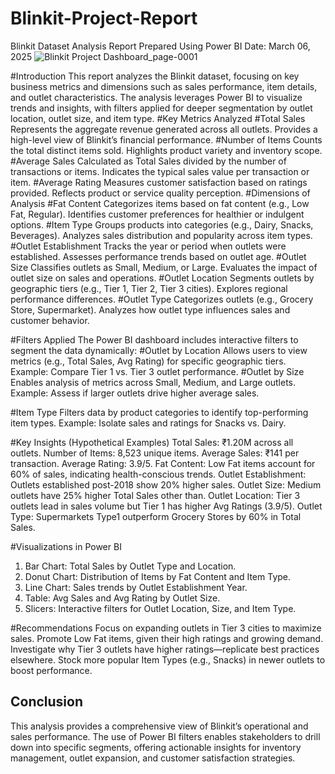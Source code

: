 # Blinkit-Project-Report
Blinkit Dataset Analysis Report Prepared Using Power BI
Date: March 06, 2025
![Blinkit Project Dashboard_page-0001](https://github.com/user-attachments/assets/29031b03-7e24-48a7-b338-20db6eb38da0)

#Introduction
This report analyzes the Blinkit dataset, focusing on key business metrics and dimensions such as sales performance, item details, and outlet characteristics. The analysis leverages Power BI to visualize trends and insights, with filters applied for deeper segmentation by outlet location, outlet size, and item type.
#Key Metrics Analyzed
#Total Sales
Represents the aggregate revenue generated across all outlets.
Provides a high-level view of Blinkit’s financial performance.
#Number of Items
Counts the total distinct items sold.
Highlights product variety and inventory scope.
#Average Sales
Calculated as Total Sales divided by the number of transactions or items.
Indicates the typical sales value per transaction or item.
#Average Rating
Measures customer satisfaction based on ratings provided.
Reflects product or service quality perception.
#Dimensions of Analysis
#Fat Content
Categorizes items based on fat content (e.g., Low Fat, Regular).
Identifies customer preferences for healthier or indulgent options.
#Item Type
Groups products into categories (e.g., Dairy, Snacks, Beverages).
Analyzes sales distribution and popularity across item types.
#Outlet Establishment
Tracks the year or period when outlets were established.
Assesses performance trends based on outlet age.
#Outlet Size
Classifies outlets as Small, Medium, or Large.
Evaluates the impact of outlet size on sales and operations.
#Outlet Location
Segments outlets by geographic tiers (e.g., Tier 1, Tier 2, Tier 3 cities).
Explores regional performance differences.
#Outlet Type
Categorizes outlets (e.g., Grocery Store, Supermarket).
Analyzes how outlet type influences sales and customer behavior.

#Filters Applied
The Power BI dashboard includes interactive filters to segment the data dynamically:
#Outlet by Location
Allows users to view metrics (e.g., Total Sales, Avg Rating) for specific geographic tiers.
Example: Compare Tier 1 vs. Tier 3 outlet performance.
#Outlet by Size
Enables analysis of metrics across Small, Medium, and Large outlets.
Example: Assess if larger outlets drive higher average sales.

#Item Type
Filters data by product categories to identify top-performing item types.
Example: Isolate sales and ratings for Snacks vs. Dairy.

#Key Insights (Hypothetical Examples)
Total Sales: ₹1.20M across all outlets.
Number of Items: 8,523 unique items.
Average Sales: ₹141 per transaction.
Average Rating: 3.9/5.
Fat Content: Low Fat items account for 60% of sales, indicating health-conscious trends.
Outlet Establishment: Outlets established post-2018 show 20% higher sales.
Outlet Size: Medium outlets have 25% higher Total Sales other than.
Outlet Location: Tier 3 outlets lead in sales volume but Tier 1 has higher Avg Ratings (3.9/5).
Outlet Type: Supermarkets Type1 outperform Grocery Stores by 60% in Total Sales.

#Visualizations in Power BI
1. Bar Chart: Total Sales by Outlet Type and Location.
2. Donut Chart: Distribution of Items by Fat Content and Item Type.
3. Line Chart: Sales trends by Outlet Establishment Year.
4. Table: Avg Sales and Avg Rating by Outlet Size.
5. Slicers: Interactive filters for Outlet Location, Size, and Item Type.

#Recommendations
Focus on expanding outlets in Tier 3 cities to maximize sales.
Promote Low Fat items, given their high ratings and growing demand.
Investigate why Tier 3 outlets have higher ratings—replicate best practices elsewhere.
Stock more popular Item Types (e.g., Snacks) in newer outlets to boost performance.

## Conclusion
This analysis provides a comprehensive view of Blinkit’s operational and sales performance. The use of Power BI filters enables stakeholders to drill down into specific segments, offering actionable insights for inventory management, outlet expansion, and customer satisfaction strategies.
